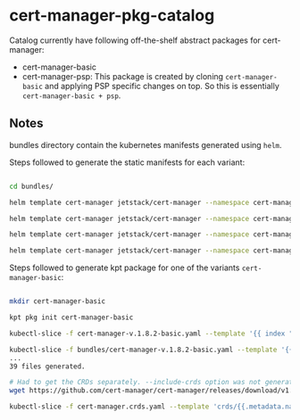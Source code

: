 # cert-manager-pkg-catalog

Catalog currently have following off-the-shelf abstract packages for cert-manager:

- cert-manager-basic
- cert-manager-psp: This package is created by cloning `cert-manager-basic` and applying PSP specific changes on top. So this is essentially `cert-manager-basic + psp`.


## Notes

bundles directory contain the kubernetes manifests generated using `helm`.

Steps followed to generate the static manifests for each variant:

```sh

cd bundles/

helm template cert-manager jetstack/cert-manager --namespace cert-manager --create-namespace --version 1.8.2 --include-crds --no-hooks > cert-manager-v.1.8.2-basic.yaml

helm template cert-manager jetstack/cert-manager --namespace cert-manager --create-namespace --version 1.8.2 --include-crds --no-hooks --set global.podSecurityPolicy.enabled=true > cert-manager-v.1.8.2-psp.yaml

helm template cert-manager jetstack/cert-manager --namespace cert-manager --create-namespace --version 1.8.2 --include-crds --no-hooks --set prometheus.servicemonitor.enabled=true > cert-manager-v.1.8.2-prometheus-sm.yaml

helm template cert-manager jetstack/cert-manager --namespace cert-manager --create-namespace --version 1.8.2 --include-crds --no-hooks --set prometheus.servicemonitor.enabled=true --set global.podSecurityPolicy.enabled=true > cert-manager-v.1.8.2-uber.yaml

```

Steps followed to generate kpt package for one of the variants `cert-manager-basic`:

```sh

mkdir cert-manager-basic

kpt pkg init cert-manager-basic

kubectl-slice -f cert-manager-v.1.8.2-basic.yaml --template '{{ index "app" .metadata.labels }}/{{.kind | lower}}-{{.metadata.name|dottodash}}.yaml' -o cert-manager-basic --dry-run

kubectl-slice -f bundles/cert-manager-v.1.8.2-basic.yaml --template '{{.kind|lower}}/{{.metadata.name|dottodash}}.yaml' -o cert-manager-basic
...
39 files generated.

# Had to get the CRDs separately. --include-crds option was not generating CRDs.
wget https://github.com/cert-manager/cert-manager/releases/download/v1.8.2/cert-manager.crds.yaml

kubectl-slice -f cert-manager.crds.yaml --template 'crds/{{.metadata.name|dottodash}}.yaml' -o cert-manager-basic

```

